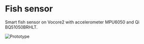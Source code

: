 # Fish sensor
Smart fish sensor on Vocore2 with accelerometer MPU6050 and Qi BQ51050BRHLT.

![Prototype](https://realsystem.ru/new/sites/default/files/imagecache/product/img_20190531_194437.jpg)
